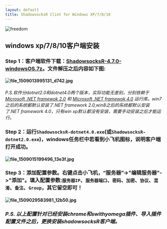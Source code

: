 ```yaml
---
layout: default
title: ShadowsocksR Clint for Windows XP/7/8/10
---
```

![freedom][fr]
## windows xp/7/8/10客户端安装

### Step 1：客户端软件下载：[ShadowsocksR-4.7.0-windowsOS.7z][sw]。文件解压之后内容如下图:


#### ![file_1509013995131_d742.jpg][fd]


_P.S.软件分dotnet2.0和dotnet4.0两个版本，实际功能无差别，分别依赖于 [Microsoft .NET framewok 2.0][.net2] 和 [Microsoft .NET framewok 4.0][.net4] 运行库。win7之后的系统都默认安装了.NET framework 2.0,win8之后的系统都默认安装了.NET framework 4.0，只有win xp默认都没有安装，需要手动安装之后才能运行。_

### Step 2：运行`ShadowsocksR-dotnet4.0.exe`(或`ShadowsocksR-dotnet2.0.exe`)，windows任务栏中若看到小飞机图标，说明客户端打开成功。


#### ![file_1509015199496_13e3f.jpg][150]


### Step 3：添加配置参数。右键点击小飞机，“服务器”->"编辑服务器"->"添加"。填入配置参数:`服务器IP`、`服务器端口`、`密码`、`加密`、`协议`、`混淆`、`备注`、`Group`，其它留空即可！

#### ![file_1509029583981_12b50.jpg][12b]

### _P.S. 以上配置针对已经安装chrome和swithyomega插件、导入插件配置文件之后，更换安装shadowsocksR客户端。_

[sw]:<http://www.undervineyard.com/ShadowsocksR-4.7.0-windowsOS.7z>
[fd]:<https://i.loli.net/2017/10/27/59f33695d5696.jpg>
[fr]:<https://i.loli.net/2017/10/27/59f335a9ee9b9.jpg>
[.net2]:<http://www.undervineyard.com/Microsoft.NET_Framework_v2.0.exe>
[.net4]:<http://www.undervineyard.com/Microsoft.NET_Framework_4.0_Full_x86_x64.exe>
[150]:<https://i.loli.net/2017/10/27/59f33695d1535.jpg>
[12b]:<https://i.loli.net/2017/10/27/59f336960faff.jpg>
